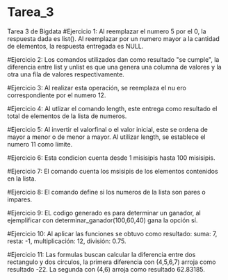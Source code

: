 # Tarea_3
Tarea 3 de Bigdata
#Ejercicio 1: 
Al reemplazar el numero 5 por el 0, la respuesta dada es list().
Al reemplazar por un numero mayor a la cantidad de elementos, la respuesta entregada es NULL.

#Ejercicio 2: 
Los comandos utilizados dan como resultado "se cumple", la diferencia entre list y unlist es que una genera una columna de valores y la otra una fila de valores respectivamente.

#Ejercicio 3: 
Al realizar esta operación, se reemplaza el nu ero correspondiente por el numero 12.

#Ejercicio 4: 
Al utlizar el comando length, este entrega como resultado el total de elementos de la lista de numeros.

#Ejercicio 5:
Al invertir el valorfinal o el valor inicial, este se ordena de mayor a menor o de menor a mayor. Al utilizar length, se establece el numero 11 como límite.

#Ejercicio 6:
Esta condicion cuenta desde 1 misisipis hasta 100 misisipis.

#Ejercicio 7:
El comando cuenta los msisipis de los elementos contenidos en la lista.

#Ejercicio 8:
El comando define si los numeros de la lista son pares o impares.

#Ejercicio 9:
EL codigo generado es para determinar un ganador, al ejemplificar con determinar_ganador(100,60,40) gana la opción sí.

#Ejercicio 10: 
Al aplicar las funciones se obtuvo como resultado: suma: 7, resta: -1, multiplicación: 12, división: 0.75.

#Ejercicio 11:
Las formulas buscan calcular la diferencia entre dos rectangulo y dos circulos, la primera diferencia con (4,5,6,7) arroja como resultado -22. La segunda con (4,6) arroja como resultado 62.83185.
